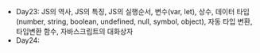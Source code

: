 - Day23: JS의 역사, JS의 특징, JS의 실행순서, 변수(var, let), 상수, 데이터 타입(number, string, boolean, undefined, null, symbol, object), 자동 타입 변환, 타입변환 함수, 자바스크립트의 대화상자
- Day24: 
